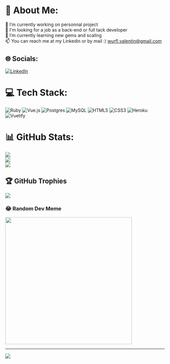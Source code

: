# 💫 About Me:
🔭 I’m currently working on personnal project<br>👯 I'm looking for a job as a back-end or full tack developer<br>🌱 I’m currently learning new gems and scaling<br>📫 You can reach me at my Linkedin or by mail :) wurfl.valentin@gmail.com


## 🌐 Socials:
[![LinkedIn](https://img.shields.io/badge/LinkedIn-%230077B5.svg?logo=linkedin&logoColor=white)](https://linkedin.com/in/valentinwurfl) 

# 💻 Tech Stack:
![Ruby](https://img.shields.io/badge/ruby-%23CC342D.svg?style=flat-square&logo=ruby&logoColor=white) ![Vue.js](https://img.shields.io/badge/vue.js-%2335495e.svg?style=flat-square&logo=vuedotjs&logoColor=%234FC08D) ![Postgres](https://img.shields.io/badge/postgres-%23316192.svg?style=flat-square&logo=postgresql&logoColor=white) ![MySQL](https://img.shields.io/badge/mysql-%2300000f.svg?style=flat-square&logo=mysql&logoColor=white) ![HTML5](https://img.shields.io/badge/html5-%23E34F26.svg?style=flat-square&logo=html5&logoColor=white) ![CSS3](https://img.shields.io/badge/css3-%231572B6.svg?style=flat-square&logo=css3&logoColor=white) ![Heroku](https://img.shields.io/badge/heroku-%23430098.svg?style=flat-square&logo=heroku&logoColor=white) ![Vuetify](https://img.shields.io/badge/Vuetify-1867C0?style=flat-square&logo=vuetify&logoColor=AEDDFF)
# 📊 GitHub Stats:
![](https://github-readme-stats.vercel.app/api?username=TheValou&theme=dark&hide_border=false&include_all_commits=true&count_private=false)<br/>
![](https://github-readme-streak-stats.herokuapp.com/?user=TheValou&theme=dark&hide_border=false)<br/>
![](https://github-readme-stats.vercel.app/api/top-langs/?username=TheValou&theme=dark&hide_border=false&include_all_commits=true&count_private=false&layout=compact)

## 🏆 GitHub Trophies
![](https://github-profile-trophy.vercel.app/?username=TheValou&theme=radical&no-frame=false&no-bg=true&margin-w=4)

### 😂 Random Dev Meme
<img src='https://randommeme-five.vercel.app/' style="height: 400px;"/>

---
[![](https://visitcount.itsvg.in/api?id=TheValou&icon=5&color=1)](https://visitcount.itsvg.in)
